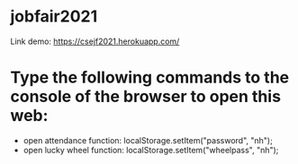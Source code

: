 # jobfair2021
Link demo: https://csejf2021.herokuapp.com/

# Type the following commands to the console of the browser to open this web:
- open attendance function: localStorage.setItem("password", "nh");
- open lucky wheel function: localStorage.setItem("wheelpass", "nh");
